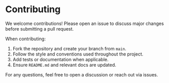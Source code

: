 # Contributing

We welcome contributions! Please open an issue to discuss major changes before submitting a pull request.

When contributing:

1. Fork the repository and create your branch from `main`.
2. Follow the style and conventions used throughout the project.
3. Add tests or documentation when applicable.
4. Ensure `README.md` and relevant docs are updated.

For any questions, feel free to open a discussion or reach out via issues.
